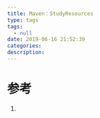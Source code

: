 ```yaml
---
title: Maven：StudyResources
type: tags
tags:
  - null
date: 2019-06-16 21:52:39
categories:
description:
---
```


# 参考 #
1. 
